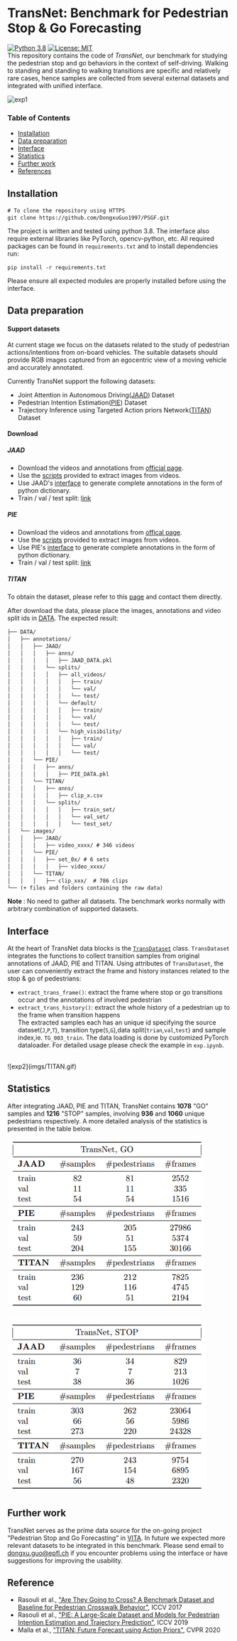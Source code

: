 # TransNet: Benchmark for Pedestrian Stop & Go Forecasting
[![Python 3.8](https://img.shields.io/badge/python-3.8-blue.svg)](https://www.python.org/downloads/release/python-380//)
[![License: MIT](https://img.shields.io/badge/License-MIT-yellow.svg)](https://opensource.org/licenses/MIT) <br>
This repository contains the code of *TransNet*, our benchmark for studying the pedestrian stop and go behaviors in the context of self-driving. 
Walking to standing and standing to walking transitions are specific and relatively rare cases, hence samples are collected from several external datasets and 
integrated with unified interface.

![exp1](imgs/jaad_01.gif)

### Table of Contents
- [Installation](#installation)
- [Data preparation](#data-preparation)
- [Interface](#interface)
- [Statistics](#Statistics)
- [Further work](#futher-work)
- [References](#references)


## Installation

```
# To clone the repository using HTTPS
git clone https://github.com/DongxuGuo1997/PSGF.git
```

The project is written and tested using python 3.8. The interface also require external libraries like PyTorch,
opencv-python, etc.  All required packages can be found in `requirements.txt` and to install dependencies run:
```
pip install -r requirements.txt
```
Please ensure all expected modules are properly installed before using the interface.


## Data preparation
#### Support datasets
At current stage we focus on the datasets related to the study of pedestrian actions/intentions from on-board vehicles.
The suitable datasets should provide RGB images captured from an egocentric view of a moving vehicle and accurately annotated.<br>

Currently TransNet support the following datasets:<br/>
* Joint Attention in Autonomous Driving([JAAD](http://data.nvision2.eecs.yorku.ca/JAAD_dataset/)) Dataset
* Pedestrian Intention Estimation([PIE](http://data.nvision2.eecs.yorku.ca/PIE_dataset/)) Dataset
* Trajectory Inference using Targeted Action priors Network([TITAN](https://usa.honda-ri.com/titan)) Dataset

#### Download
##### JAAD

- Download the videos and annotations from [official page](https://github.com/ykotseruba/JAAD). 
- Use the [scripts](https://github.com/ykotseruba/JAAD/blob/JAAD_2.0/split_clips_to_frames.sh) provided to extract images from videos.
- Use JAAD's [interface](https://github.com/ykotseruba/JAAD/blob/JAAD_2.0/jaad_data.py#L421) to generate complete annotations in the form of python dictionary.
- Train / val / test split: [link](https://github.com/ykotseruba/JAAD/tree/JAAD_2.0/split_ids)

##### PIE

- Download the videos and annotations from [offical page](https://github.com/aras62/PIE#interface). 
- Use the [scripts](https://github.com/aras62/PIE/blob/master/split_clips_to_frames.sh) provided to extract images from videos.
- Use PIE's [interface](https://github.com/aras62/PIE/blob/master/pie_data.py#L441) to generate complete annotations in the form of python dictionary.
- Train / val / test split: [link](https://github.com/aras62/PIE/blob/2256f96b8ab24d8407af34fb1f0b9a4714cd532e/pie_data.py#L84)

##### TITAN
To obtain the dataset, please refer to this [page]( https://usa.honda-ri.com/titan) and contact them directly.

After download the data, please place the images, annotations and video split ids in [DATA](https://github.com/DongxuGuo1997/TransNet/tree/main/DATA).
The expected result:
```
├── DATA/
│   ├── annotations/ 
│   │   ├── JAAD/ 
│   │   │   ├── anns/  
│   │   │   │   ├── JAAD_DATA.pkl
│   │   │   └── splits/
│   │   │   │   ├── all_videos/
│   │   │   │   │   ├── train/
│   │   │   │   │   └── val/
│   │   │   │   │   └── test/
│   │   │   │   └── default/
│   │   │   │   │   ├── train/
│   │   │   │   │   └── val/
│   │   │   │   │   └── test/
│   │   │   │   └── high_visibility/
│   │   │   │   │   ├── train/
│   │   │   │   │   └── val/
│   │   │   │   │   └── test/  
│   │   └── PIE/
│   │   │   ├── anns/ 
│   │   │   │   ├── PIE_DATA.pkl
│   │   └── TITAN/
│   │   │   ├── anns/
│   │   │   │   ├── clip_x.csv
│   │   │   └── splits/
│   │   │   │   │   ├── train_set/
│   │   │   │   │   └── val_set/
│   │   │   │   │   └── test_set/
│   └── images/
│   │   ├── JAAD/
│   │   │   ├── video_xxxx/ # 346 videos
│   │   └── PIE/
│   │   │   ├── set_0x/ # 6 sets
│   │   │   │   ├── video_xxxx/ 
│   │   └── TITAN/
│   │   │   ├── clip_xxx/  # 786 clips
└── (+ files and folders containing the raw data)
```
<b> Note </b>: No need to gather all datasets. The benchmark works normally with arbitrary combination of supported datasets.

## Interface  
At the heart of TransNet data blocks is the [`TransDataset`](https://github.com/DongxuGuo1997/TransNet/blob/main/src/dataset/trans/data.py) class.
`TransDataset` integrates the functions to collect transition samples from original annotations of JAAD, PIE and TITAN.
Using attributes of `TransDataset`, the user can conveniently extract the frame and history instances related to the stop & go of pedestrians:<br>
* `extract_trans_frame()`: extract the frame where stop or go transitions occur and the annotations of involved pedestrian
* `extract_trans_history()`: extract the whole history of a pedestrian up to the frame when transition happens <br>
The extracted samples each has an unique id specifying the source dataset(`J`,`P`,`T`), transition type(`S`,`G`),data split(`trian`,`val`,`test`) 
and sample index,ie. `TG_003_train`. The data loading is done by customized PyTorch dataloader. For detailed usage please check the example in `exp.ipynb`.<br>
<br>
![exp2](imgs/TITAN.gif)

## Statistics
After integrating JAAD, PIE and TITAN, TransNet contains <b>1078</b> "GO" samples and <b>1216</b> "STOP" samples, 
involving <b>936</b> and <b>1060</b> unique pedestrians respectively. A more detailed analysis of the statistics is presented in the table below.<br>
<br>
![stats1](imgs/GO_stats.PNG)
<br>
<br>
![stats2](imgs/STOP_stats.PNG)
<br>

## Further work
TransNet serves as the prime data source for the on-going project "Pedestrian Stop and Go Forecasting" in [VITA](https://www.epfl.ch/labs/vita/).
In future we expected more relevant datasets to be integrated in this benchmark.
Please send email to [dongxu.guo@epfl.ch]() if you encounter problems using the interface or have suggestions for improving the usability.

## Reference
- Rasouli et al., ["Are They Going to Cross? A Benchmark Dataset and Baseline for Pedestrian
Crosswalk Behavior"](https://openaccess.thecvf.com/content_ICCV_2017_workshops/papers/w3/Rasouli_Are_They_Going_ICCV_2017_paper.pdf), ICCV 2017
- Rasouli et al., ["PIE: A Large-Scale Dataset and Models for Pedestrian Intention Estimation and
Trajectory Prediction"](https://openaccess.thecvf.com/content_ICCV_2019/papers/Rasouli_PIE_A_Large-Scale_Dataset_and_Models_for_Pedestrian_Intention_Estimation_ICCV_2019_paper.pdf),
 ICCV 2019
- Malla et al., ["TITAN: Future Forecast using Action Priors"](https://arxiv.org/abs/2003.13886), CVPR 2020
